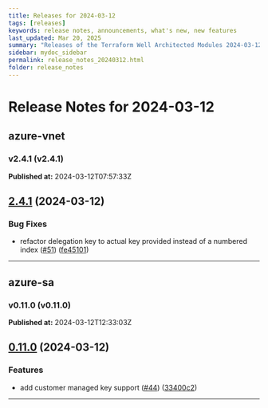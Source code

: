 ```yaml
---
title: Releases for 2024-03-12
tags: [releases]
keywords: release notes, announcements, what's new, new features
last_updated: Mar 20, 2025
summary: "Releases of the Terraform Well Architected Modules 2024-03-12"
sidebar: mydoc_sidebar
permalink: release_notes_20240312.html
folder: release_notes
---
```


# Release Notes for 2024-03-12

## azure-vnet
### v2.4.1 (v2.4.1)
**Published at:** 2024-03-12T07:57:33Z

## [2.4.1](https://github.com/CloudNationHQ/terraform-azure-vnet/compare/v2.4.0...v2.4.1) (2024-03-12)


### Bug Fixes

* refactor delegation key to actual key provided instead of a numbered index ([#51](https://github.com/CloudNationHQ/terraform-azure-vnet/issues/51)) ([fe45101](https://github.com/CloudNationHQ/terraform-azure-vnet/commit/fe4510161eb931f6779af11ecc3f1216005d4dbe))

---

## azure-sa
### v0.11.0 (v0.11.0)
**Published at:** 2024-03-12T12:33:03Z

## [0.11.0](https://github.com/CloudNationHQ/terraform-azure-sa/compare/v0.10.0...v0.11.0) (2024-03-12)


### Features

* add customer managed key support ([#44](https://github.com/CloudNationHQ/terraform-azure-sa/issues/44)) ([33400c2](https://github.com/CloudNationHQ/terraform-azure-sa/commit/33400c21778e2c89e9f3ca925be4ff1b1f555383))

---

